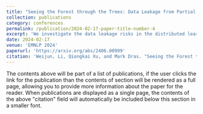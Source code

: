 ```yaml
---
title: "Seeing the Forest through the Trees: Data Leakage from Partial Transformer Gradients"
collection: publications
category: conferences
permalink: /publication/2024-02-17-paper-title-number-4
excerpt: 'We investigate the data leakage risks in the distributed learning scheme.'
date: 2024-02-17
venue: 'EMNLP 2024'
paperurl: 'https://arxiv.org/abs/2406.00999'
citation: 'Weijun, Li, Qiongkai Xu, and Mark Dras. "Seeing the Forest through the Trees: Data Leakage from Partial Transformer Gradients." arXiv preprint arXiv:2406.00999 (2024).'
---
```


The contents above will be part of a list of publications, if the user clicks the link for the publication than the contents of section will be rendered as a full page, allowing you to provide more information about the paper for the reader. When publications are displayed as a single page, the contents of the above "citation" field will automatically be included below this section in a smaller font.

